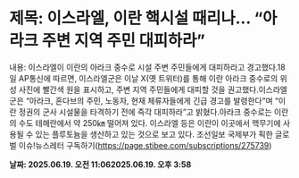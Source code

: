 # **제목: 이스라엘, 이란 핵시설 때리나... “아라크 주변 지역 주민 대피하라”**

  내용: 이스라엘이 이란의 아라크 중수로 시설 주변 주민들에게 대피하라고 경고했다.18일 AP통신에 따르면, 이스라엘군은 이날 X(옛 트위터)를 통해 이란 아라크 중수로의 위성 사진에 빨간색 원을 표시하고, 주변 지역 주민들에게 대피할 것을 권고했다.이스라엘군은 “아라크, 혼다브의 주민, 노동자, 현재 체류자들에게 긴급 경고를 발령한다”며 “이란 정권의 군사 시설물을 타격하기 전에 즉각 대피하라”고 밝혔다.아라크 중수로는 이란의 수도 테헤란에서 약 250㎞ 떨어져 있다. 이스라엘 등은 이란이 이곳에서 핵무기에 사용될 수 있는 플루토늄을 생산하고 있는 것으로 보고 있다.													조선일보 국제부가 픽한 글로벌 이슈!뉴스레터 구독하기(https://page.stibee.com/subscriptions/275739)

  **날짜: 2025.06.19. 오전 11:062025.06.19. 오후 3:58**